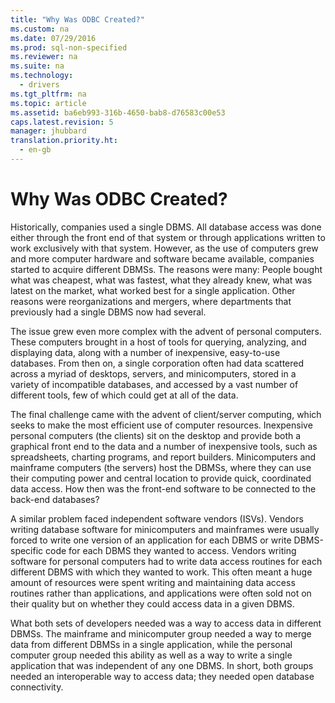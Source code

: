 ```yaml
---
title: "Why Was ODBC Created?"
ms.custom: na
ms.date: 07/29/2016
ms.prod: sql-non-specified
ms.reviewer: na
ms.suite: na
ms.technology: 
  - drivers
ms.tgt_pltfrm: na
ms.topic: article
ms.assetid: ba6eb993-316b-4650-bab8-d76583c00e53
caps.latest.revision: 5
manager: jhubbard
translation.priority.ht: 
  - en-gb
---
```

# Why Was ODBC Created?
Historically, companies used a single DBMS. All database access was done either through the front end of that system or through applications written to work exclusively with that system. However, as the use of computers grew and more computer hardware and software became available, companies started to acquire different DBMSs. The reasons were many: People bought what was cheapest, what was fastest, what they already knew, what was latest on the market, what worked best for a single application. Other reasons were reorganizations and mergers, where departments that previously had a single DBMS now had several.  
  
 The issue grew even more complex with the advent of personal computers. These computers brought in a host of tools for querying, analyzing, and displaying data, along with a number of inexpensive, easy-to-use databases. From then on, a single corporation often had data scattered across a myriad of desktops, servers, and minicomputers, stored in a variety of incompatible databases, and accessed by a vast number of different tools, few of which could get at all of the data.  
  
 The final challenge came with the advent of client/server computing, which seeks to make the most efficient use of computer resources. Inexpensive personal computers (the clients) sit on the desktop and provide both a graphical front end to the data and a number of inexpensive tools, such as spreadsheets, charting programs, and report builders. Minicomputers and mainframe computers (the servers) host the DBMSs, where they can use their computing power and central location to provide quick, coordinated data access. How then was the front-end software to be connected to the back-end databases?  
  
 A similar problem faced independent software vendors (ISVs). Vendors writing database software for minicomputers and mainframes were usually forced to write one version of an application for each DBMS or write DBMS-specific code for each DBMS they wanted to access. Vendors writing software for personal computers had to write data access routines for each different DBMS with which they wanted to work. This often meant a huge amount of resources were spent writing and maintaining data access routines rather than applications, and applications were often sold not on their quality but on whether they could access data in a given DBMS.  
  
 What both sets of developers needed was a way to access data in different DBMSs. The mainframe and minicomputer group needed a way to merge data from different DBMSs in a single application, while the personal computer group needed this ability as well as a way to write a single application that was independent of any one DBMS. In short, both groups needed an interoperable way to access data; they needed open database connectivity.